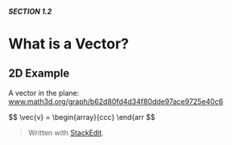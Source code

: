 ##### SECTION 1.2
# What is a Vector?

## 2D Example

A vector in the plane:
www.math3d.org/graph/b62d80fd4d34f80dde97ace9725e40c6

$$
\vec{v} = \begin{array}{ccc}
\end{arr
$$





> Written with [StackEdit](https://stackedit.io/).
<!--stackedit_data:
eyJoaXN0b3J5IjpbLTE2MjY4NzE1NzVdfQ==
-->
